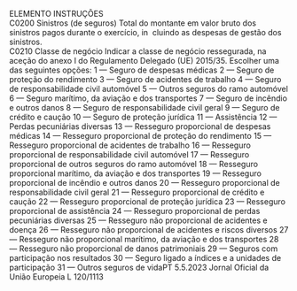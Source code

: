  
ELEMENTO  INSTRUÇÕES  
C0200  Sinistros (de seguros)  Total do montante em valor bruto dos sinistros pagos durante o exercício, in ­
cluindo as despesas de gestão dos sinistros.  
C0210  Classe de negócio  Indicar a classe de negócio ressegurada, na aceção do anexo I do Regulamento 
Delegado (UE) 2015/35. 
Escolher uma das seguintes opções: 
1 — Seguro de despesas médicas 
2 — Seguro de proteção do rendimento 
3 — Seguro de acidentes de trabalho 
4 — Seguro de responsabilidade civil automóvel 
5 — Outros seguros do ramo automóvel 
6 — Seguro marítimo, da aviação e dos transportes 
7 — Seguro de incêndio e outros danos 
8 — Seguro de responsabilidade civil geral 
9 — Seguro de crédito e caução 
10 — Seguro de proteção jurídica 
11 — Assistência 
12 — Perdas pecuniárias diversas 
13 — Resseguro proporcional de despesas médicas 
14 — Resseguro proporcional de proteção do rendimento 
15 — Resseguro proporcional de acidentes de trabalho 
16 — Resseguro proporcional de responsabilidade civil automóvel 
17 — Resseguro proporcional de outros seguros do ramo automóvel 
18 — Resseguro proporcional marítimo, da aviação e dos transportes 
19 — Resseguro proporcional de incêndio e outros danos 
20 — Resseguro proporcional de responsabilidade civil geral 
21 — Resseguro proporcional de crédito e caução 
22 — Resseguro proporcional de proteção jurídica 
23 — Resseguro proporcional de assistência 
24 — Resseguro proporcional de perdas pecuniárias diversas 
25 — Resseguro não proporcional de acidentes e doença 
26 — Resseguro não proporcional de acidentes e riscos diversos 
27 — Resseguro não proporcional marítimo, da aviação e dos transportes 
28 — Resseguro não proporcional de danos patrimoniais 
29 — Seguros com participação nos resultados 
30 — Seguro ligado a índices e a unidades de participação 
31 — Outros seguros de vidaPT  5.5.2023 Jornal Oficial da União Europeia L 120/1113